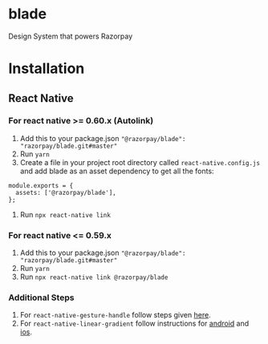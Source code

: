 # blade

Design System that powers Razorpay

# Installation

## React Native

### For react native >= 0.60.x (Autolink)

1. Add this to your package.json
   `"@razorpay/blade": "razorpay/blade.git#master"`
1. Run `yarn`
1. Create a file in your project root directory called `react-native.config.js` and add blade as an asset dependency to get all the fonts:

```
module.exports = {
  assets: ['@razorpay/blade'],
};
```

1. Run `npx react-native link`

### For react native <= 0.59.x

1. Add this to your package.json
   `"@razorpay/blade": "razorpay/blade.git#master"`
1. Run `yarn`
1. Run `npx react-native link @razorpay/blade`


### Additional Steps
1. For `react-native-gesture-handle` follow steps given [here](https://docs.swmansion.com/react-native-gesture-handler/docs/#bare-react-native).
2. For `react-native-linear-gradient` follow instructions for [android](https://www.npmjs.com/package/react-native-linear-gradient#android) and [ios](https://www.npmjs.com/package/react-native-linear-gradient#ios).
